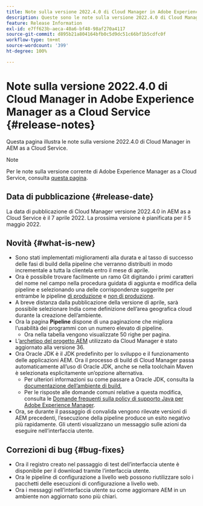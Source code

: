 ```yaml
---
title: Note sulla versione 2022.4.0 di Cloud Manager in Adobe Experience Manager as a Cloud Service
description: Queste sono le note sulla versione 2022.4.0 di Cloud Manager in AEM as a Cloud Service.
feature: Release Information
exl-id: e7ff623b-aeca-40a6-bf48-98af270a4117
source-git-commit: d895b21a804164bfb0c5d9dc51c66bf1b5cdfc0f
workflow-type: tm+mt
source-wordcount: '399'
ht-degree: 100%

---
```


# Note sulla versione 2022.4.0 di Cloud Manager in Adobe Experience Manager as a Cloud Service {#release-notes}

Questa pagina illustra le note sulla versione 2022.4.0 di Cloud Manager in AEM as a Cloud Service.

>[!NOTE]
>
>Per le note sulla versione corrente di Adobe Experience Manager as a Cloud Service, consulta [questa pagina](/help/release-notes/release-notes-cloud/release-notes-current.md).

## Data di pubblicazione {#release-date}

La data di pubblicazione di Cloud Manager versione 2022.4.0 in AEM as a Cloud Service è il 7 aprile 2022. La prossima versione è pianificata per il 5 maggio 2022.

## Novità {#what-is-new}

* Sono stati implementati miglioramenti alla durata e al tasso di successo delle fasi di build della pipeline che verranno distribuiti in modo incrementale a tutta la clientela entro il mese di aprile.
* Ora è possibile trovare facilmente un ramo Git digitando i primi caratteri del nome nel campo nella procedura guidata di aggiunta e modifica della pipeline e selezionando una delle corrispondenze suggerite per entrambe le pipeline [di produzione](/help/implementing/cloud-manager/configuring-pipelines/configuring-production-pipelines.md) e [non di produzione](/help/implementing/cloud-manager/configuring-pipelines/configuring-non-production-pipelines.md).
* A breve distanza dalla pubblicazione della versione di aprile, sarà possibile selezionare India come definizione dell’area geografica cloud durante la creazione dell’ambiente.
* Ora la pagina **Pipeline** dispone di una paginazione che migliora l’usabilità dei programmi con un numero elevato di pipeline.
   * Ora nella tabella vengono visualizzate 50 righe per pagina.
* L’[archetipo del progetto AEM](https://experienceleague.adobe.com/docs/experience-manager-core-components/using/developing/archetype/overview.html?lang=it) utilizzato da Cloud Manager è stato aggiornato alla versione 36.
* Ora Oracle JDK è il JDK predefinito per lo sviluppo e il funzionamento delle applicazioni AEM. Ora il processo di build di Cloud Manager passa automaticamente all’uso di Oracle JDK, anche se nella toolchain Maven è selezionata esplicitamente un’opzione alternativa.
   * Per ulteriori informazioni su come passare a Oracle JDK, consulta la [documentazione dell’ambiente di build.](/help/implementing/cloud-manager/getting-access-to-aem-in-cloud/build-environment-details.md#using-java-support)
   * Per le risposte alle domande comuni relative a questa modifica, consulta le [Domande frequenti sulla policy di supporto Java per Adobe Experience Manager](https://experienceleague.adobe.com/docs/experience-manager-65/assets/Java_Policy_for_Adobe_Experience_Manager.pdf).
* Ora, se durante il passaggio di convalida vengono rilevate versioni di AEM precedenti, l’esecuzione della pipeline produce un esito negativo più rapidamente. Gli utenti visualizzano un messaggio sulle azioni da eseguire nell’interfaccia utente.

## Correzioni di bug {#bug-fixes}

* Ora il registro creato nel passaggio di test dell’interfaccia utente è disponibile per il download tramite l’interfaccia utente.
* Ora le pipeline di configurazione a livello web possono riutilizzare solo i pacchetti delle esecuzioni di configurazione a livello web.
* Ora i messaggi nell’interfaccia utente su come aggiornare AEM in un ambiente non aggiornato sono più chiari.
